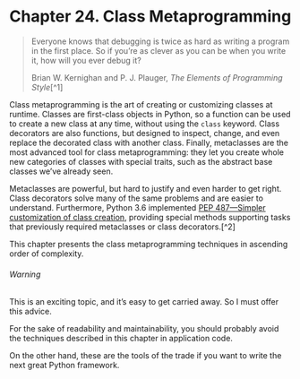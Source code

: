 # Chapter 24. Class Metaprogramming

> Everyone knows that debugging is twice as hard as writing a program in the first place. So if you’re as clever as you can be when you write it, how will you ever debug it?
> 
> Brian W. Kernighan and P. J. Plauger, _The Elements of Programming Style_[^1]

Class metaprogramming is the art of creating or customizing classes at runtime. Classes are first-class objects in Python, so a function can be used to create a new class at any time, without using the `class` keyword. Class decorators are also functions, but designed to inspect, change, and even replace the decorated class with another class. Finally, metaclasses are the most advanced tool for class metaprogramming: they let you create whole new categories of classes with special traits, such as the abstract base classes we’ve already seen.

Metaclasses are powerful, but hard to justify and even harder to get right. Class decorators solve many of the same problems and are easier to understand. Furthermore, Python 3.6 implemented [PEP 487—Simpler customization of class creation](https://fpy.li/pep487), providing special methods supporting tasks that previously required metaclasses or class decorators.[^2]

This chapter presents the class metaprogramming techniques in ascending order of complexity.

###### Warning

This is an exciting topic, and it’s easy to get carried away. So I must offer this advice.

For the sake of readability and maintainability, you should probably avoid the techniques described in this chapter in application code.

On the other hand, these are the tools of the trade if you want to write the next great Python framework.